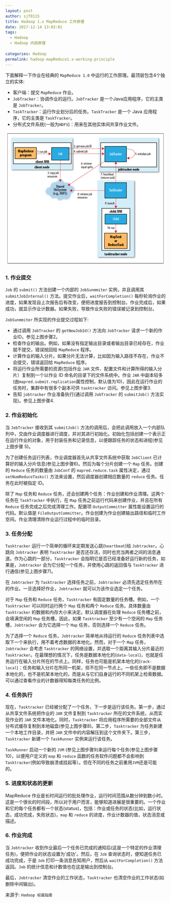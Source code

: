 ```yaml
---
layout: post
author: sjf0115
title: Hadoop 1.x MapReduce 工作原理
date: 2017-12-14 13:03:01
tags:
  - Hadoop
  - Hadoop 内部原理

categories: Hadoop
permalink: hadoop-mapReduce1.x-working-principle
---
```


下面解释一下作业在经典的 `MapReduce 1.0` 中运行的工作原理。最顶层包含4个独立的实体:
- 客户端：提交 `MapReduce` 作业。
- `JobTracker`：协调作业的运行。`JobTracker` 是一个Java应用程序，它的主类是 `JobTracker`。
- `TaskTracker`：运行作业划分后的任务。`TaskTracker` 是一个 Java 应用程序，它的主类是 `TaskTracker`。
- 分布式文件系统(一般为`HDFS`)：用来在其他实体间共享作业文件。

![](https://github.com/sjf0115/ImageBucket/blob/main/Hadoop/hadoop-mapReduce1.x-working-principle-1.png?raw=true)

### 1. 作业提交

`Job` 的 `submit()` 方法创建一个内部的 `JobSunmmiter` 实例，并且调用其 `submitJobInternal()` 方法。提交作业后，`waitForCompletion()` 每秒轮询作业的进度，如果发现自上次报告后有改变，便把进度报告到控制台。作业完成后，如果成功，就显示作业计数器。如果失败，导致作业失败的错误被记录到控制台。

`JobSunmmiter` 所实现的作业提交过程如下:
- 通过调用 `JobTracker` 的 `getNewJobId()` 方法向 `JobTracker` 请求一个新的作业ID。参见上图步骤2。
- 检查作业的输出。例如，如果没有指定输出目录或者输出目录已经存在，作业就不提交，错误抛回给 `MapReduce` 程序。
- 计算作业的输入分片。如果分片无法计算，比如因为输入路径不存在，作业不会提交，错误返回给 `MapReduce` 程序。
- 将运行作业所需要的资源(包括作业 `JAR` 文件、配置文件和计算所得的输入分片）复制到一个以作业 ID 命名的目录下的文件系统中。作业 `JAR` 中副本较多(由`mapred.submit.replication`属性控制，默认值为10)，因此在运行作业的任务时，集群中有很多个副本可供 `tasktracker` 访问。参见上图步骤3.
- 告知 `jobtracker` 作业准备执行(通过调用 `JobTracker` 的 `submitJob()` 方法实现)。参见上图步骤4.

### 2. 作业初始化

当 `JobTracker` 接收到其 `submitJob()` 方法的调用后，会把此调用放入一个内部队列中，交由作业调度器进行调度，并对其进行初始化。初始化包括创建一个表示正在运行作业的对象，用于封装任务和记录信息，以便跟踪任务的状态和进程(参见上图步骤 5)。

为了创建任务运行列表，作业调度器首先从共享文件系统中获取 `JobClient` 已计算好的输入分片信息(参见上图步骤6)。然后为每个分片创建一个 `Map` 任务。创建的 `Reduce` 任务的数量由 `JobConf` 的 `mapred.reduce.task` 属性决定，通过 `setNumReduceTasks()` 方法来设置，然后调度器创建相应数量的 `reduce` 任务。任务在此时被指定 ID。

除了 `Map` 任务和 `Reduce` 任务，还会创建两个任务：作业创建和作业清理。这两个任务在 `TaskTracker` 中执行，在 `Map` 任务之前运行代码来创建作业，并且在所有 `Reduce` 任务完成之后完成清理工作。配置项 `OutputCommitter` 属性能设置运行的代码。默认值是 `FileOutputCommitter`。作业创建为作业创建输出路径和临时工作空间。作业清理清除作业运行过程中的临时目录。

### 3. 任务分配

`Tasktracker` 运行一个简单的循环来定期发送心跳(`heartbeat`)给 `Jobtracker`。心跳向 `Jobtracker` 表明 `Tasktracker` 是否还存活，同时也充当两者之间的消息通道。作为心跳的一部分，`Tasktracker` 会指明它是否已经准备好运行新的任务，如果是，`Jobtracker` 会为它分配一个任务，并使用心跳的返回值与 `Tasktracker` 进行通信(参见上图步骤7)。

在 `Jobtracker` 为 `Tasktracker` 选择任务之前，`Jobtracker` 必须先选定任务所在的作业。一旦选择好作业，`Jobtracker` 就可以为该作业选定一个任务。

对于 `Map` 任务和 `Reduce` 任务，`Tasktracker` 有固定数量的任务槽。例如，一个 `Tasktracker` 可以同时运行两个 `Map` 任务和两个 `Reduce` 任务。具体数量由 `Tasktracker` 的数据和内存大小来决定。默认调度器在处理 `Reduce` 任务槽之前，会填满空闲的 `Map` 任务槽，因此，如果 `Tasktracker` 至少有一个空闲的 `Map` 任务槽，`Jobtracker` 会为它选择一个 `Map` 任务，否则选择一个 `Reduce` 任务。

为了选择一个 `Reduce` 任务，`Jobtracker` 简单地从待运行的 `Reduce` 任务列表中选取下一个来执行，用不着考虑数据的本地化。然而，对于一个 `Map` 任务，`Jobtracker` 会考虑 `Tasktracker` 的网络设置，并选取一个距离其输入分片最近的 `Tasktracker`。在最理想的情况下，任务是数据本地化的(`data-local`)，也就是任务运行在输入分片所在的节点上。同样，任务也可能是机架本地化的(`rack-local`)：任务和输入分片在所同一机架，但不在同一节点上。一些任务即不是数据本地化的，也不是机架本地化的，而是从与它们自身运行的不同机架上检索数据。可以通过查看作业的计数器得知每类任务的比例。

### 4. 任务执行

现在，`Tasktracker` 已经被分配了一个任务，下一步是运行该任务。第一步，通过从共享文件系统把作业的 `JAR` 文件复制到 `Tasktracker` 所在的文件系统，从而实现作业的 `JAR` 文件本地化。同时，`Tasktracker` 将应用程序所需要的全部文件从分布式缓存复制到本地磁盘(参见上图步骤8)。第二步，`Tasktracker` 为任务新建一个本地工作目录，并把 `JAR` 文件中的内容解压到这个文件夹下。第三步，`Tasktracker` 新建一个 `TaskRunner` 实例来运行该任务。

`TaskRunner` 启动一个新的 `JVM` (参见上图步骤9)来运行每个任务(参见上图步骤10)，以便用户定义的 `map` 和 `reduce` 函数的任务软件问题都不会影响到 `Tasktracker`(例如导致崩溃或挂起等）。但在不同的任务之前重用`JVM`还是可能的。

### 5. 进度和状态的更新

MapReduce 作业是长时间运行的批处理作业，运行时间范围从数分钟到数小时。这是一个很长的时间段，所以对于用户而言，能够知道进展是很重要的。一个作业和它的每个任务都有一个状态(status)，包括：作业或任务的状态(比如，运行状态，成功完成，失败状态)，`map` 和 `reduce` 的进度，作业计数器的值，状态消息或描述。

### 6. 作业完成

当 `Jobtracker` 收到作业最后一个任务已完成的通知后(这是一个特定的作业清理任务)，便把作业的状态设置为'成功'。然后，在 `Job` 查询状态时，便知道任务已成功完成，于是 `Job` 打印一条消息告知用户，然后从 `waitForCompletion()` 方法返回。`Job` 的统计信息和计数值也在这是输出到控制台。

最后，`Jobtracker` 清空作业的工作状态，`Tasktracker` 也清空作业的工作状态(如删除中间输出)。

来源于: `Hadoop 权威指南`
